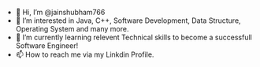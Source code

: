 - 👋 Hi, I’m @jainshubham766
- 👀 I’m interested in Java, C++, Software Development, Data Structure, Operating System and many more.
- 🌱 I’m currently learning relevent Technical skills to become a successfull Software Engineer!
- 📫 How to reach me via my Linkdin Profile.

